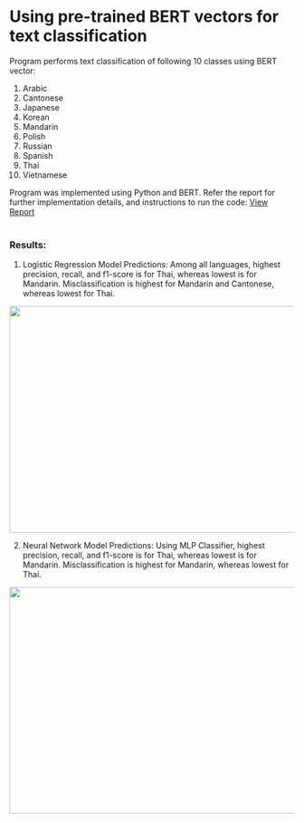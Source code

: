 # Using pre-trained BERT vectors for text classification

Program performs text classification of following 10 classes using BERT vector:
1. Arabic
2. Cantonese
3. Japanese
4. Korean
5. Mandarin
6. Polish
7. Russian
8. Spanish
9. Thai
10. Vietnamese

Program was implemented using Python and BERT. Refer the report for further implementation details, and instructions to run the code:
<a href="https://github.com/chandnii7/UsingBERT/blob/main/bert_report_chandni.pdf">View Report</a>
<br/><br/>

### Results:
1. Logistic Regression Model Predictions: Among all languages, highest precision, recall, and f1-score is for Thai, whereas lowest is for Mandarin. Misclassification is highest for Mandarin and Cantonese, whereas lowest for Thai.
<img src="https://github.com/chandnii7/UsingBERT/blob/main/data/img_lr.jpg" height="400" width="700"/>
<br/>

2. Neural Network Model Predictions: Using MLP Classifier, highest precision, recall, and f1-score is for Thai, whereas lowest is for Mandarin. Misclassification is highest for Mandarin, whereas lowest for Thai.
<img src="https://github.com/chandnii7/UsingBERT/blob/main/data/img_nn.jpg" height="400" width="700"/>
<br/>
